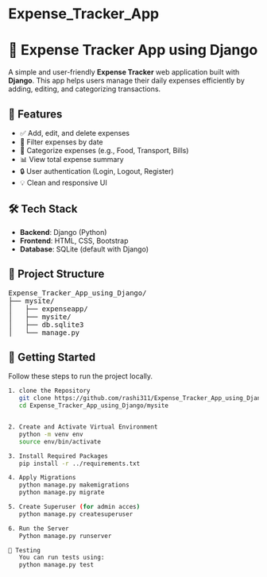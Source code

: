 # Expense_Tracker_App
# 💸 Expense Tracker App using Django

A simple and user-friendly **Expense Tracker** web application built with **Django**. This app helps users manage their daily expenses efficiently by adding, editing, and categorizing transactions.

## 📌 Features

- ✅ Add, edit, and delete expenses
- 📅 Filter expenses by date
- 💼 Categorize expenses (e.g., Food, Transport, Bills)
- 📊 View total expense summary
- 🔒 User authentication (Login, Logout, Register)
- 💡 Clean and responsive UI

## 🛠️ Tech Stack

- **Backend**: Django (Python)
- **Frontend**: HTML, CSS, Bootstrap
- **Database**: SQLite (default with Django)

## 📂 Project Structure

<pre>
Expense_Tracker_App_using_Django/
├── mysite/
│   ├── expenseapp/
│   ├── mysite/
│   ├── db.sqlite3
│   └── manage.py
</pre>


## 🚀 Getting Started

Follow these steps to run the project locally.

```bash
1. clone the Repository
   git clone https://github.com/rashi311/Expense_Tracker_App_using_Django.git
   cd Expense_Tracker_App_using_Django/mysite


2. Create and Activate Virtual Environment
   python -m venv env
   source env/bin/activate

3. Install Required Packages
   pip install -r ../requirements.txt

4. Apply Migrations
   python manage.py makemigrations
   python manage.py migrate

5. Create Superuser (for admin acces)
   python manage.py createsuperuser

6. Run the Server
   Python manage.py runserver

🧪 Testing
   You can run tests using:
   python manage.py test








































